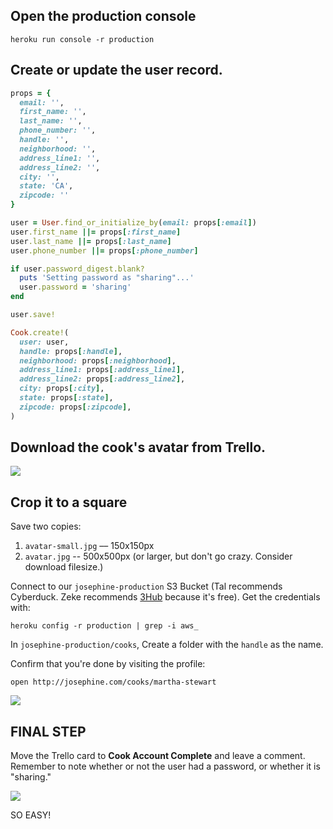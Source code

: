 ## Open the production console

```
heroku run console -r production
```

## Create or update the user record.

```ruby
props = {
  email: '',
  first_name: '',
  last_name: '',
  phone_number: '',
  handle: '',
  neighborhood: '',
  address_line1: '',
  address_line2: '',
  city: '',
  state: 'CA',
  zipcode: ''
}

user = User.find_or_initialize_by(email: props[:email])
user.first_name ||= props[:first_name]
user.last_name ||= props[:last_name]
user.phone_number ||= props[:phone_number]

if user.password_digest.blank?
  puts 'Setting password as "sharing"...'
  user.password = 'sharing'
end

user.save!

Cook.create!(
  user: user,
  handle: props[:handle],
  neighborhood: props[:neighborhood],
  address_line1: props[:address_line1],
  address_line2: props[:address_line2],
  city: props[:city],
  state: props[:state],
  zipcode: props[:zipcode],
)
```

## Download the cook's avatar from Trello.

![](https://dl.dropboxusercontent.com/spa/gcrmzi51hzw4tnm/e0eeom-b.png)

## Crop it to a square

 Save two copies:

1. `avatar-small.jpg` –– 150x150px
2. `avatar.jpg` -- 500x500px (or larger, but don't go crazy. Consider download filesize.)

Connect to our `josephine-production` S3 Bucket (Tal recommends Cyberduck. Zeke recommends [3Hub](http://www.3hubapp.com/) because it's free). Get the credentials with:

```
heroku config -r production | grep -i aws_
```

In `josephine-production/cooks`, Create a folder with the `handle` as the name.

Confirm that you're done by visiting the profile:

```
open http://josephine.com/cooks/martha-stewart
```

![](https://dl.dropboxusercontent.com/spa/gcrmzi51hzw4tnm/ha8s9srs.png)

## FINAL STEP

Move the Trello card to **Cook Account Complete** and leave a comment. Remember to note whether or not the user had a password, or whether it is "sharing."

![](https://dl.dropboxusercontent.com/spa/gcrmzi51hzw4tnm/h7__cgbg.png)

SO EASY!
